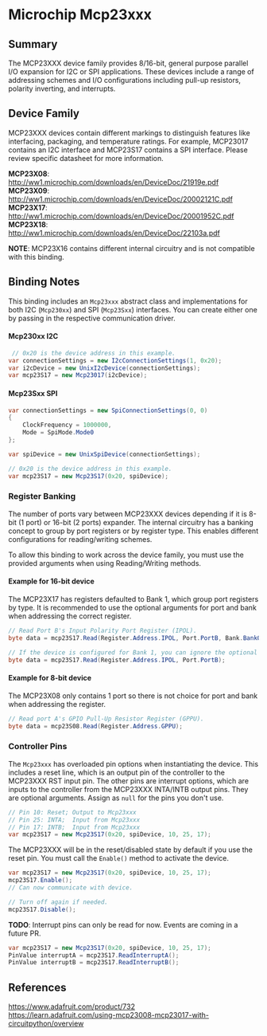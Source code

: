 ﻿# Microchip Mcp23xxx

## Summary
The MCP23XXX device family provides 8/16-bit, general purpose parallel I/O expansion for I2C or SPI applications.  These devices include a range of addressing schemes and I/O configurations including pull-up resistors, polarity inverting, and interrupts.

## Device Family
MCP23XXX devices contain different markings to distinguish features like interfacing, packaging, and temperature ratings.  For example, MCP23017 contains an I2C interface and MCP23S17 contains a SPI interface.  Please review specific datasheet for more information.

**MCP23X08**: http://ww1.microchip.com/downloads/en/DeviceDoc/21919e.pdf  
**MCP23X09**: http://ww1.microchip.com/downloads/en/DeviceDoc/20002121C.pdf  
**MCP23X17**: http://ww1.microchip.com/downloads/en/DeviceDoc/20001952C.pdf  
**MCP23X18**: http://ww1.microchip.com/downloads/en/DeviceDoc/22103a.pdf  

**NOTE**: MCP23X16 contains different internal circuitry and is not compatible with this binding.

## Binding Notes

This binding includes an `Mcp23xxx` abstract class and implementations for both I2C (`Mcp230xx`) and SPI (`Mcp23Sxx`) interfaces.  You can create either one by passing in the respective communication driver.

#### Mcp230xx I2C
```csharp
 // 0x20 is the device address in this example.
var connectionSettings = new I2cConnectionSettings(1, 0x20);
var i2cDevice = new UnixI2cDevice(connectionSettings);
var mcp23S17 = new Mcp23017(i2cDevice);
```

#### Mcp23Sxx SPI
```csharp
var connectionSettings = new SpiConnectionSettings(0, 0)
{
    ClockFrequency = 1000000,
    Mode = SpiMode.Mode0
};

var spiDevice = new UnixSpiDevice(connectionSettings);

// 0x20 is the device address in this example.
var mcp23S17 = new Mcp23S17(0x20, spiDevice);
```
  
### Register Banking
The number of ports vary between MCP23XXX devices depending if it is 8-bit (1 port) or 16-bit (2 ports) expander.  The internal circuitry has a banking concept to group by port registers or by register type.  This enables different configurations for reading/writing schemes.  

To allow this binding to work across the device family, you must use the provided arguments when using Reading/Writing methods.

#### Example for 16-bit device
The MCP23X17 has registers defaulted to Bank 1, which group port registers by type.  It is recommended to use the optional arguments for port and bank when addressing the correct register.

``` csharp
// Read Port B's Input Polarity Port Register (IPOL).
byte data = mcp23S17.Read(Register.Address.IPOL, Port.PortB, Bank.Bank0);

// If the device is configured for Bank 1, you can ignore the optional argument.
byte data = mcp23S17.Read(Register.Address.IPOL, Port.PortB);
```
#### Example for 8-bit device
The MCP23X08 only contains 1 port so there is not choice for port and bank when addressing the register.

``` csharp
// Read port A's GPIO Pull-Up Resistor Register (GPPU).
byte data = mcp23S08.Read(Register.Address.GPPU);
```

### Controller Pins
The `Mcp23xxx` has overloaded pin options when instantiating the device.  This includes a reset line, which is an output pin of the controller to the MCP23XXX RST input pin.  The other pins are interrupt options, which are inputs to the controller from the MCP23XXX INTA/INTB output pins.  They are optional arguments.  Assign as `null` for the pins you don't use.

```csharp
// Pin 10: Reset; Output to Mcp23xxx
// Pin 25: INTA;  Input from Mcp23xxx
// Pin 17: INTB;  Input from Mcp23xxx
var mcp23S17 = new Mcp23S17(0x20, spiDevice, 10, 25, 17);
```

The MCP23XXX will be in the reset/disabled state by default if you use the reset pin.  You must call the `Enable()` method to activate the device.

```csharp
var mcp23S17 = new Mcp23S17(0x20, spiDevice, 10, 25, 17);
mcp23S17.Enable();
// Can now communicate with device.

// Turn off again if needed.
mcp23S17.Disable();
```

**TODO**: Interrupt pins can only be read for now.  Events are coming in a future PR.
```csharp
var mcp23S17 = new Mcp23S17(0x20, spiDevice, 10, 25, 17);
PinValue interruptA = mcp23S17.ReadInterruptA();
PinValue interruptB = mcp23S17.ReadInterruptB();
```

## References 
https://www.adafruit.com/product/732  
https://learn.adafruit.com/using-mcp23008-mcp23017-with-circuitpython/overview
